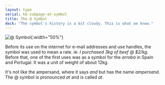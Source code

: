 ```yaml
---
layout: type
serial: kb-subpage-at-symbol
title: The @ Symbol
deck: "The symbol's history is a bit cloudy. This is what we know."
---
```


![@ Symbol]({{site.url}}/svg/kb/at-symbol.svg){:width="50%"}

Before its use on the internet for e-mail addresses and use handles, the symbol was used to mean a rate. ie: *I purchased 3kg of beef @ $2/kg*. Before that, one of the first uses was as a symbol for the *arroba* in Spain and Portugal. It was a unit of weight of about 12kg.

It's not like the ampersand, where it says *and* but has the name *ampersand*. The @ symbol is pronounced *at* and is called *at*.